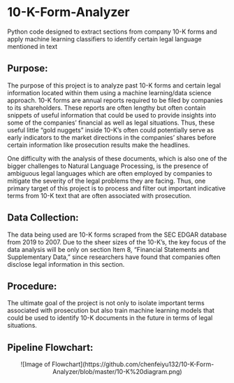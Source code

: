 # 10-K-Form-Analyzer
Python code designed to extract sections from company 10-K forms and apply machine learning classifiers to identify certain legal language mentioned in text

## Purpose: 
The purpose of this project is to analyze past 10-K forms and certain legal information located within them using a machine learning/data science approach. 10-K forms are annual reports required to be filed by companies to its shareholders. These reports are often lengthy but often contain snippets of useful information that could be used to provide insights into some of the companies’ financial as well as legal situations. Thus, these useful little “gold nuggets” inside 10-K’s often could potentially serve as early indicators to the market directions in the companies’ shares before certain information like prosecution results make the headlines. 

One difficulty with the analysis of these documents, which is also one of the bigger challenges to Natural Language Processing, is the presence of ambiguous legal languages which are often employed by companies to mitigate the severity of the legal problems they are facing. Thus, one primary target of this project is to process and filter out important indicative terms from 10-K text that are often associated with prosecution. 

## Data Collection:
The data being used are 10-K forms scraped from the SEC EDGAR database from 2019 to 2007. Due to the sheer sizes of the 10-K’s, the key focus of the data analysis will be only on section Item 8, “Financial Statements and Supplementary Data,” since researchers have found that companies often disclose legal information in this section.
  
## Procedure:
The ultimate goal of the project is not only to isolate important terms associated with prosecution but also train machine learning models that could be used to identify 10-K documents in the future in terms of legal situations.

## Pipeline Flowchart:
<p align="center">
  ![Image of Flowchart](https://github.com/chenfeiyu132/10-K-Form-Analyzer/blob/master/10-K%20diagram.png)
</p>
